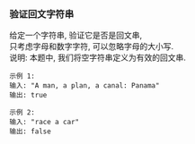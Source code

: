 
### 验证回文字符串

给定一个字符串, 验证它是否是回文串,  
只考虑字母和数字字符, 可以忽略字母的大小写.  
说明: 本题中, 我们将空字符串定义为有效的回文串.

```
示例 1:
输入: "A man, a plan, a canal: Panama"
输出: true

示例 2:
输入: "race a car"
输出: false
```